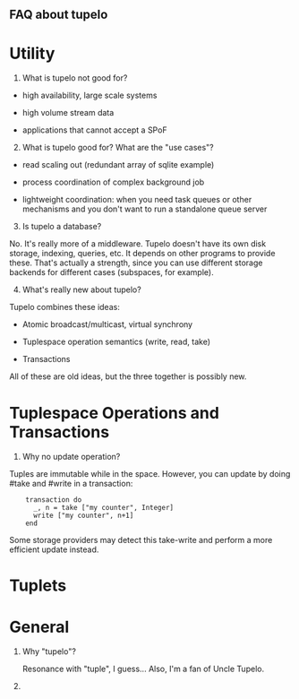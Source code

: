 FAQ about tupelo
---

Utility
=======

1. What is tupelo not good for?

  - high availability, large scale systems
  
  - high volume stream data
  
  - applications that cannot accept a SPoF

2. What is tupelo good for? What are the "use cases"?

  - read scaling out (redundant array of sqlite example)
  
  - process coordination of complex background job
  
  - lightweight coordination: when you need task queues or other mechanisms
    and you don't want to run a standalone queue server

3. Is tupelo a database?

  No. It's really more of a middleware. Tupelo doesn't have its own disk storage, indexing, queries, etc. It depends on other programs to provide these. That's actually a strength, since you can use different storage backends for different cases (subspaces, for example).

4. What's really new about tupelo?

  Tupelo combines these ideas:

  - Atomic broadcast/multicast, virtual synchrony

  - Tuplespace operation semantics (write, read, take)

  - Transactions

  All of these are old ideas, but the three together is possibly new.


Tuplespace Operations and Transactions
======================================

1.  Why no update operation?

  Tuples are immutable while in the space. However, you can update by doing #take and #write in a transaction:
    
        transaction do
          _, n = take ["my counter", Integer]
          write ["my counter", n+1]
        end

  Some storage providers may detect this take-write and perform a more efficient update instead.

Tuplets
=======


General
=======

1. Why "tupelo"?

    Resonance with "tuple", I guess... Also, I'm a fan of Uncle Tupelo.

2. 
